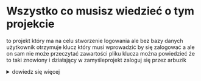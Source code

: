 # Wszystko co musisz wiedzieć o tym projekcie 
to projekt który ma na celu stworzenie logowania ale bez bazy danych użytkownik otrzymuje klucz który musi wprowadzić by się zalogować a ale on sam nie może przeczytać zawartości pliku klucza można powiedzieć że to taki znowiony i działający w zamyśleprojekt zaloguj się przez arbuzik

<details>
<summary>dowiedz się więcej</summary>
<p style="font-size: 24px;>Informacje o działaniu klucza.</p>
</details>
